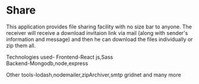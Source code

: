 # Share
This application provides file sharing facility with no size bar to anyone. The receiver will receive a download invitaion link via mail (along with sender's information and message)
and then he can download the files individually or zip them all.
<p>Technologies used-
Frontend-React js,Sass
<br>
Backend-Mongodb,node,express
</p>
Other tools-lodash,nodemailer,zipArchiver,smtp gridnet and many more
